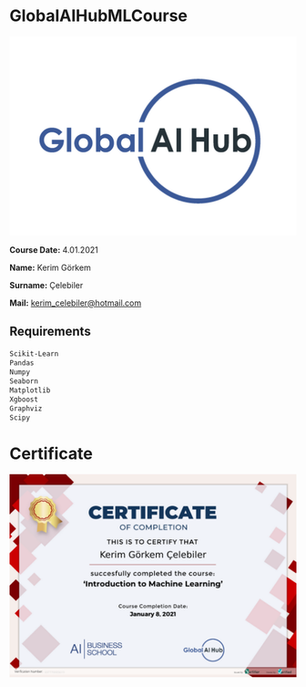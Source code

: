 # GlobalAIHubMLCourse
![](img/logo.png)

**Course Date:** 4.01.2021 

**Name:** Kerim Görkem

**Surname:** Çelebiler

**Mail:** kerim_celebiler@hotmail.com

## Requirements
```
Scikit-Learn
Pandas
Numpy
Seaborn
Matplotlib
Xgboost
Graphviz
Scipy
```

# Certificate
![](img/globalaihubmlcoursecertificate.png)
